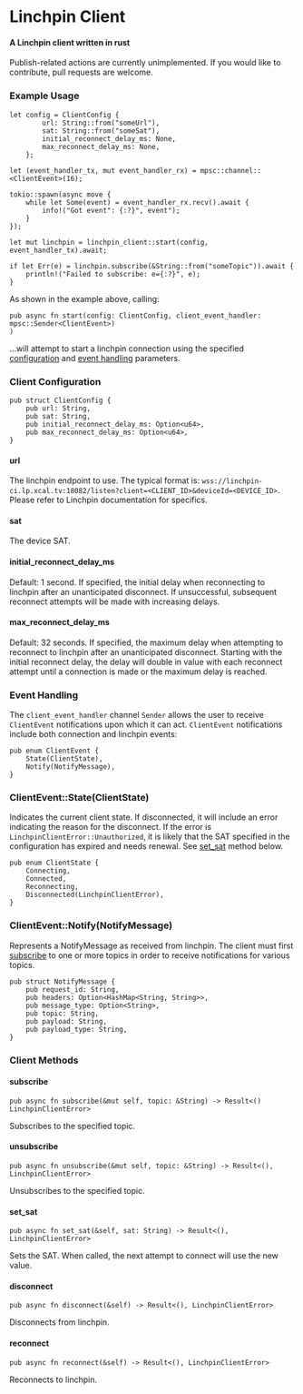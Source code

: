 # Linchpin Client
#### A Linchpin client written in rust
Publish-related actions are currently unimplemented. If you would like to contribute, pull requests are welcome.

### Example Usage
```
let config = ClientConfig {
        url: String::from("someUrl"),
        sat: String::from("someSat"),
        initial_reconnect_delay_ms: None,
        max_reconnect_delay_ms: None,
    };

let (event_handler_tx, mut event_handler_rx) = mpsc::channel::<ClientEvent>(16);

tokio::spawn(async move {
    while let Some(event) = event_handler_rx.recv().await {
        info!("Got event": {:?}", event");
    }
});

let mut linchpin = linchpin_client::start(config, event_handler_tx).await;

if let Err(e) = linchpin.subscribe(&String::from("someTopic")).await {
    println!("Failed to subscribe: e={:?}", e);
}
```
As shown in the example above, calling:
```
pub async fn start(config: ClientConfig, client_event_handler: mpsc::Sender<ClientEvent>)
)
```
...will attempt to start a linchpin connection using the specified [configuration](#client-configuration) and [event handling](#event-handling) parameters.

### Client Configuration
```
pub struct ClientConfig {
    pub url: String,
    pub sat: String,
    pub initial_reconnect_delay_ms: Option<u64>,
    pub max_reconnect_delay_ms: Option<u64>,
}
```
#### url
The linchpin endpoint to use. The typical format is:
`wss://linchpin-ci.lp.xcal.tv:18082/listen?client=<CLIENT_ID>&deviceId=<DEVICE_ID>`. Please refer to Linchpin documentation for specifics.
#### sat
The device SAT.
#### initial_reconnect_delay_ms
Default: 1 second. If specified, the initial delay when reconnecting to linchpin after an unanticipated disconnect. If unsuccessful, subsequent reconnect attempts will be made with increasing delays.
#### max_reconnect_delay_ms
Default: 32 seconds. If specified, the maximum delay when attempting to reconnect to linchpin after an unanticipated disconnect. Starting with the initial reconnect delay, the delay will double in value with each reconnect attempt until a connection is made or the maximum delay is reached.

### Event Handling

The `client_event_handler` channel `Sender` allows the user to receive `ClientEvent` notifications upon which it can act. `ClientEvent` notifications include both connection and linchpin events:
```
pub enum ClientEvent {
    State(ClientState),
    Notify(NotifyMessage),
}
```
### ClientEvent::State(ClientState)
Indicates the current client state. If disconnected, it will include an error indicating the reason for the disconnect. If the error is `LinchpinClientError::Unauthorized`, it is likely that the SAT specified in the configuration has expired and needs renewal. See [set_sat](#set_sat) method below.
```
pub enum ClientState {
    Connecting,
    Connected,
    Reconnecting,
    Disconnected(LinchpinClientError),
}
```

### ClientEvent::Notify(NotifyMessage)
Represents a NotifyMessage as received from linchpin. The client must first [subscribe](#subscribe) to one or more topics in order to receive notifications for various topics.
```
pub struct NotifyMessage {
    pub request_id: String,
    pub headers: Option<HashMap<String, String>>,
    pub message_type: Option<String>,
    pub topic: String,
    pub payload: String,
    pub payload_type: String,
}
```
### Client Methods

#### subscribe
`pub async fn subscribe(&mut self, topic: &String) -> Result<() LinchpinClientError>`

Subscribes to the specified topic.

#### unsubscribe
`pub async fn unsubscribe(&mut self, topic: &String) -> Result<(), LinchpinClientError>`

Unsubscribes to the specified topic.

#### set_sat
`pub async fn set_sat(&self, sat: String) -> Result<(), LinchpinClientError>`

Sets the SAT. When called, the next attempt to connect will use the new value.

#### disconnect
`pub async fn disconnect(&self) -> Result<(), LinchpinClientError>`

Disconnects from linchpin.

#### reconnect
`pub async fn reconnect(&self) -> Result<(), LinchpinClientError>`

Reconnects to linchpin.